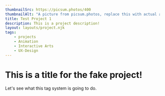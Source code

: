 ```yaml
---
thumbnailSrc: https://picsum.photos/400
thumbnailAlt: "A picture from picsum.photos, replace this with actual alt text to maintain accessibility"
title: Test Project 1
description: This is a project description!
layout: layouts/project.njk
tags:
    - projects
    - Animation
    - Interactive Arts
    - UX-Design
---
```


# This is a title for the fake project!

Let's see what this tag system is going to do.
